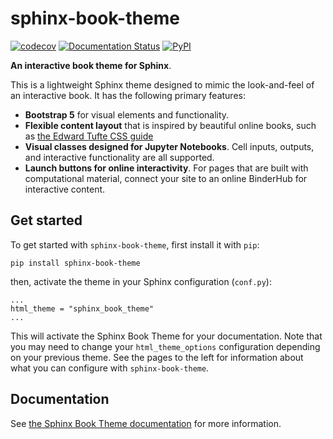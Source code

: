 # sphinx-book-theme

[![codecov][codecov-badge]][codecov-link] [![Documentation Status][rtd-badge]][rtd-link] [![PyPI][pypi-badge]][pypi-link]

**An interactive book theme for Sphinx**.

This is a lightweight Sphinx theme designed to mimic the look-and-feel of an
interactive book. It has the following primary features:

* **Bootstrap 5**
  for visual elements and functionality.
* **Flexible content layout** that is inspired by beautiful online books,
  such as [the Edward Tufte CSS guide](https://edwardtufte.github.io/tufte-css/)
* **Visual classes designed for Jupyter Notebooks**. Cell inputs, outputs,
  and interactive functionality are all supported.
* **Launch buttons for online interactivity**. For pages that are built with
  computational material, connect your site to an online BinderHub for interactive content.

## Get started

To get started with `sphinx-book-theme`, first install it with `pip`:

```
pip install sphinx-book-theme
```

then, activate the theme in your Sphinx configuration (`conf.py`):

```
...
html_theme = "sphinx_book_theme"
...
```

This will activate the Sphinx Book Theme for your documentation. Note that you may
need to change your `html_theme_options` configuration depending on your previous
theme. See the pages to the left for information about what you can configure with
`sphinx-book-theme`.

## Documentation

See [the Sphinx Book Theme documentation](https://sphinx-book-theme.readthedocs.io/en/latest/)
for more information.

[codecov-badge]: https://codecov.io/gh/executablebooks/sphinx-book-theme/branch/master/graph/badge.svg
[codecov-link]: https://codecov.io/gh/executablebooks/sphinx-book-theme

[rtd-badge]: https://readthedocs.org/projects/sphinx-book-theme/badge/?version=latest
[rtd-link]: https://sphinx-book-theme.readthedocs.io/en/latest/?badge=latest

[pypi-badge]: https://img.shields.io/pypi/v/sphinx-book-theme.svg
[pypi-link]: https://pypi.org/project/sphinx-book-theme
